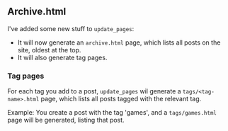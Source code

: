 

## Archive.html

I've added some new stuff to `update_pages`:

- It will now generate an `archive.html` page, which lists all posts on the site, oldest at the top.
- It will also generate tag pages.

### Tag pages

For each tag you add to a post, `update_pages` wil generate a `tags/<tag-name>.html` page, which lists all posts tagged with the relevant tag.

Example: You create a post with the tag 'games', and a `tags/games.html` page will be generated, listing that post.
